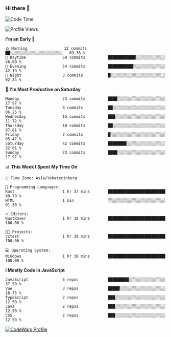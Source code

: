 ### Hi there 👋

<!--START_SECTION:waka-->
![Code Time](http://img.shields.io/badge/Code%20Time-194%20hrs%2013%20mins-blue)

![Profile Views](http://img.shields.io/badge/Profile%20Views-0-blue)

**I'm an Early 🐤** 

```text
🌞 Morning                12 commits          ██░░░░░░░░░░░░░░░░░░░░░░░   09.38 % 
🌆 Daytime                59 commits          ████████████░░░░░░░░░░░░░   46.09 % 
🌃 Evening                54 commits          ███████████░░░░░░░░░░░░░░   42.19 % 
🌙 Night                  3 commits           █░░░░░░░░░░░░░░░░░░░░░░░░   02.34 % 
```
📅 **I'm Most Productive on Saturday** 

```text
Monday                   23 commits          ████░░░░░░░░░░░░░░░░░░░░░   17.97 % 
Tuesday                  8 commits           ██░░░░░░░░░░░░░░░░░░░░░░░   06.25 % 
Wednesday                15 commits          ███░░░░░░░░░░░░░░░░░░░░░░   11.72 % 
Thursday                 10 commits          ██░░░░░░░░░░░░░░░░░░░░░░░   07.81 % 
Friday                   7 commits           █░░░░░░░░░░░░░░░░░░░░░░░░   05.47 % 
Saturday                 42 commits          ████████░░░░░░░░░░░░░░░░░   32.81 % 
Sunday                   23 commits          ████░░░░░░░░░░░░░░░░░░░░░   17.97 % 
```


📊 **This Week I Spent My Time On** 

```text
🕑︎ Time Zone: Asia/Yekaterinburg

💬 Programming Languages: 
Rust                     1 hr 37 mins        █████████████████████████   98.70 % 
HTML                     1 min               ░░░░░░░░░░░░░░░░░░░░░░░░░   01.30 % 

🔥 Editors: 
RustRover                1 hr 38 mins        █████████████████████████   100.00 % 

🐱‍💻 Projects: 
rctest                   1 hr 38 mins        █████████████████████████   100.00 % 

💻 Operating System: 
Windows                  1 hr 38 mins        █████████████████████████   100.00 % 
```

**I Mostly Code in JavaScript** 

```text
JavaScript               6 repos             █████████░░░░░░░░░░░░░░░░   37.50 % 
Vue                      3 repos             █████░░░░░░░░░░░░░░░░░░░░   18.75 % 
TypeScript               2 repos             ███░░░░░░░░░░░░░░░░░░░░░░   12.50 % 
Java                     2 repos             ███░░░░░░░░░░░░░░░░░░░░░░   12.50 % 
CSS                      2 repos             ███░░░░░░░░░░░░░░░░░░░░░░   12.50 % 
```




<!--END_SECTION:waka-->

[![CodeWars Profile](https://www.codewars.com/users/jange4ik/badges/small)](https://www.codewars.com/users/jange4ik)
